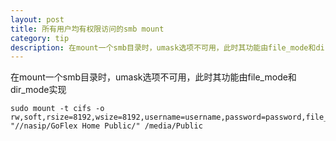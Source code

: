 ```yaml
---
layout: post
title: 所有用户均有权限访问的smb mount
category: tip
description: 在mount一个smb目录时，umask选项不可用，此时其功能由file_mode和dir_mode实现
---
```


在mount一个smb目录时，umask选项不可用，此时其功能由file_mode和dir_mode实现

    sudo mount -t cifs -o rw,soft,rsize=8192,wsize=8192,username=username,password=password,file_mode=0777,dir_mode=0777 "//nasip/GoFlex Home Public/" /media/Public